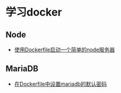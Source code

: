 ﻿# 学习docker

## Node
- [使用Dockerfile启动一个简单的node服务器](./node#如何使用http-server)

## MariaDB
- [在Dockerfile中设置mariadb的默认密码](./mariadb#设置MariaDB的默认密码)